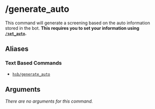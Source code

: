 # /generate_auto

This command will generate a screening based on the auto information stored in the bot. **This requires you to set your
information using [`/set_auto`](set-auto.md).**

## Aliases

### Text Based Commands

* [`hsb/generate_auto`](hsb-generate-auto.md)

## Arguments

_There are no arguments for this command._